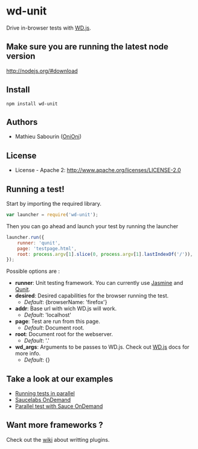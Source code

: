 wd-unit
==============

Drive in-browser tests with [WD.js](https://github.com/admc/wd).

## Make sure you are running the latest node version

http://nodejs.org/#download

## Install

```shell
npm install wd-unit
```

## Authors

  - Mathieu Sabourin ([OniOni](http://github.com/OniOni))
  
## License

  * License - Apache 2: http://www.apache.org/licenses/LICENSE-2.0

## Running a test!

Start by importing the required library.

```javascript
var launcher = require('wd-unit');
```

Then you can go ahead and launch your test by running the launcher
```javascript
launcher.run({
    runner: 'qunit',
    page: 'testpage.html',
    root: process.argv[1].slice(0, process.argv[1].lastIndexOf('/')),
});
```

Possible options are :
- __runner__: Unit testing framework. You can currently use [Jasmine](http://pivotal.github.com/jasmine/) and [Qunit](http://docs.jquery.com/QUnit).
- __desired__: Desired capabilities for the browser running the test. 
  - _Default_: {browserName: 'firefox'}
- __addr__: Base url with wich WD.js will work.
  - _Default_: 'localhost'
- __page__: Test are run from this page.
  - _Default_: Document root.
- __root__: Document root for the webserver.
  - _Default_: '.'
- __wd_args__: Arguments to be passes to WD.js. Check out [WD.js](https://github.com/admc/wd) docs for more info.
  - _Default_: {}

## Take a look at our examples

- [Running tests in parallel](https://github.com/OniOni/wd-unit/wiki/Parallel-browsers)
- [Saucelabs OnDemand](https://github.com/OniOni/wd-unit/wiki/Sauce-Ondemand)
- [Parallel test with Sauce OnDemand](https://github.com/OniOni/wd-unit/wiki/Sauce-Ondemand-Parallel)

## Want more frameworks ?

Check out the [wiki](https://github.com/OniOni/wd-unit/wiki/Writting-pugins-for-testing-frameworks) about writting plugins.